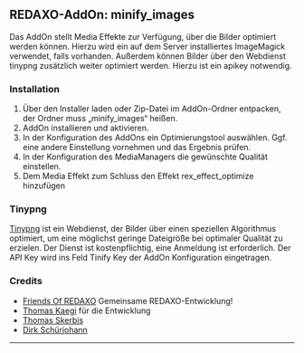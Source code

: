 ## REDAXO-AddOn: minify_images

Das AddOn stellt Media Effekte zur Verfügung, über die Bilder optimiert werden können. Hierzu wird ein auf dem Server installiertes ImageMagick verwendet, falls vorhanden. Außerdem können Bilder über den Webdienst tinypng zusätzlich weiter optimiert werden. Hierzu ist ein apikey notwendig.

### Installation

1. Über den Installer laden oder Zip-Datei im AddOn-Ordner entpacken, der Ordner muss „minify_images“ heißen.
2. AddOn installieren und aktivieren.
3. In der Konfiguration des AddOns ein Optimierungstool auswählen. Ggf. eine andere Einstellung vornehmen und das Ergebnis prüfen.
4. In der Konfiguration des MediaManagers die gewünschte Qualität einstellen.
5. Dem Media Effekt zum Schluss den Effekt rex_effect_optimize hinzufügen

### Tinypng

[Tinypng](https://tinypng.com/) ist ein Webdienst, der Bilder über einen speziellen Algorithmus optimiert, um eine möglichst geringe Dateigröße bei optimaler Qualität zu erzielen.
Der Dienst ist kostenpflichtig, eine Anmeldung ist erforderlich. Der API Key wird ins Feld Tinify Key der AddOn Konfiguration eingetragen.

### Credits

* [Friends Of REDAXO](https://github.com/FriendsOfREDAXO) Gemeinsame REDAXO-Entwicklung!
* [Thomas Kaegi](https://github.com/phoebusryan) für die Entwicklung
* [Thomas Skerbis ](http://klxm.de)
* [Dirk Schürjohann](https://github.com/schuer)

---

